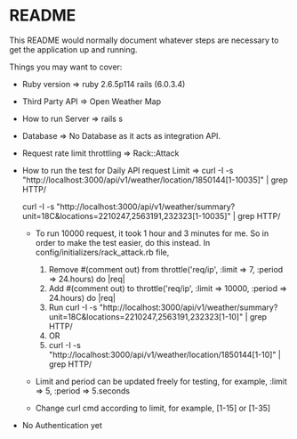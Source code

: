 # README

This README would normally document whatever steps are necessary to get the
application up and running.

Things you may want to cover:

* Ruby version => ruby 2.6.5p114
                  rails (6.0.3.4)

* Third Party API => Open Weather Map

* How to run Server => rails s

* Database => No Database as it acts as integration API.

* Request rate limit throttling => Rack::Attack

* How to run the test for Daily API request Limit => curl -I -s "http://localhost:3000/api/v1/weather/location/1850144[1-10035]" | grep HTTP/

  curl -I -s "http://localhost:3000/api/v1/weather/summary?unit=18C&locations=2210247,2563191,232323[1-10035]" | grep HTTP/
  
  * To run 10000 request, it took 1 hour and 3 minutes for me. So in order to make the test easier, do this instead.
    In config/initializers/rack_attack.rb file,
    1. Remove #(comment out) from throttle('req/ip', :limit => 7, :period => 24.hours) do |req|
    2. Add #(comment out) to throttle('req/ip', :limit => 10000, :period => 24.hours) do |req|
    3. Run curl -I -s "http://localhost:3000/api/v1/weather/summary?unit=18C&locations=2210247,2563191,232323[1-10]" | grep HTTP/
    4. OR 
    5. curl -I -s "http://localhost:3000/api/v1/weather/location/1850144[1-10]" | grep HTTP/
    
  * Limit and period can be updated freely for testing, for example, :limit => 5, :period => 5.seconds
  * Change curl cmd according to limit, for example, [1-15] or [1-35]

* No Authentication yet


